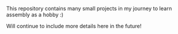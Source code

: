 This repository contains many small projects in my journey to learn assembly as a hobby :)

Will continue to include more details here in the future!